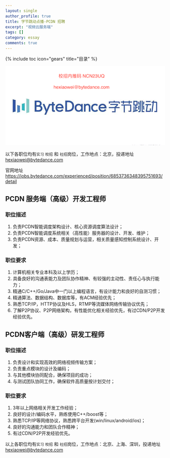 ```yaml
---
layout: single
author_profile: true
title: 字节跳动点播-PCDN 招聘
excerpt: "视频云服务端"
tags: []
category: essay
comments: true
---
```

{% include toc icon="gears" title="目录" %}


![bytedance](/images/bytedance.png)

以下各职位均有`实习` `校招` 和 `社招`岗位，工作地点：北京，投递地址 hexiaowei@bytedance.com

官网地址
https://jobs.bytedance.com/experienced/position/6853736348395751693/detail

## PCDN 服务端（高级）开发工程师

### 职位描述
1. 负责PCDN智能调度架构设计、核心资源调度算法设计；
2. 负责PCDN智能调度系统相关（高性能）服务器的设计、开发、维护；
3. 负责PCDN资源、成本、质量规划与运营，相关质量感知控制系统设计、开发；
### 职位要求
1. 计算机相关专业本科及以上学历；
2. 具备良好的沟通表能力及团队协作精神、有较强的主动性、责任心与执行能力；
3. 精通C/C++/Go/Java中一门以上编程语言，有设计能力和良好的自测习惯；
4. 精通算法、数据结构、数据库等，有ACM经验优先；
5. 熟悉TCP/IP，HTTP协议及HLS，RTMP等流媒体网络传输协议优先；
6. 了解P2P协议、P2P网络架构，有性能优化相关经验优先，有过CDN/P2P开发经验优先。

## PCDN客户端（高级）研发工程师

### 职位描述
1. 负责设计和实现高效的网络视频传输方案；
2. 负责重点模块的设计及编码；
3. 与其他模块协同配合，确保项目的成功；
4. 与测试团队协同工作，确保软件高质量按计划交付；
### 职位要求
1. 3年以上网络相关开发工作经验；
2. 良好的设计/编码水平，熟练使用C++/boost等；
3. 熟悉TCP/IP等网络协议，熟悉跨平台开发(win/linux/android/ios)；
4. 良好的沟通能力和团队合作精神；
5. 有过CDN/P2P开发经验优先。

以上各职位均有`实习` `校招` 和 `社招`岗位，工作地点：北京、上海、深圳，投递地址 hexiaowei@bytedance.com

